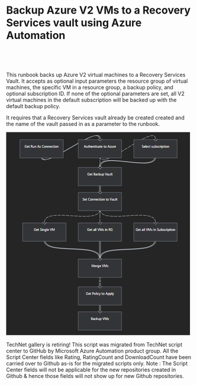﻿Backup Azure V2 VMs to a Recovery Services vault using Azure Automation
=======================================================================

            

 

 

This runbook backs up Azure V2 virtual machines to a Recovery Services Vault. It accepts as optional input parameters the resource group of virtual machines, the specific VM in a resource group, a backup policy, and optional subscription ID. If none of the
 optional parameters are set, all V2 virtual machines in the default subscription will be backed up with the default backup policy.


It requires that a Recovery Services vault already be created created and the name of the vault passed in as a parameter to the runbook.


![Image](https://github.com/azureautomation/backup-azure-v2-vms-to-a-recovery-services-vault-using-azure-automation/raw/master/backupvm.png)


        
    
TechNet gallery is retiring! This script was migrated from TechNet script center to GitHub by Microsoft Azure Automation product group. All the Script Center fields like Rating, RatingCount and DownloadCount have been carried over to Github as-is for the migrated scripts only. Note : The Script Center fields will not be applicable for the new repositories created in Github & hence those fields will not show up for new Github repositories.
